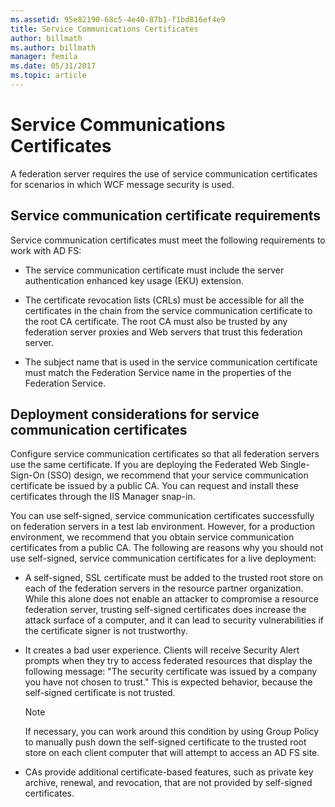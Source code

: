 ```yaml
---
ms.assetid: 95e82190-68c5-4e40-87b1-f1bd816ef4e9
title: Service Communications Certificates
author: billmath
ms.author: billmath
manager: femila
ms.date: 05/31/2017
ms.topic: article
---
```


# Service Communications Certificates

A federation server requires the use of service communication certificates for scenarios in which WCF message security is used.

## Service communication certificate requirements
Service communication certificates must meet the following requirements to work with AD FS:

-   The service communication certificate must include the server authentication enhanced key usage \(EKU\) extension.

-   The certificate revocation lists \(CRLs\) must be accessible for all the certificates in the chain from the service communication certificate to the root CA certificate. The root CA must also be trusted by any federation server proxies and Web servers that trust this federation server.

-   The subject name that is used in the service communication certificate must match the Federation Service name in the properties of the Federation Service.

## Deployment considerations for service communication certificates
Configure service communication certificates so that all federation servers use the same certificate. If you are deploying the Federated Web Single\-Sign\-On \(SSO\) design, we recommend that your service communication certificate be issued by a public CA. You can request and install these certificates through the IIS Manager snap\-in.

You can use self\-signed, service communication certificates successfully on federation servers in a test lab environment. However, for a production environment, we recommend that you obtain service communication certificates from a public CA. The following are reasons why you should not use self\-signed, service communication certificates for a live deployment:

-   A self\-signed, SSL certificate must be added to the trusted root store on each of the federation servers in the resource partner organization. While this alone does not enable an attacker to compromise a resource federation server, trusting self\-signed certificates does increase the attack surface of a computer, and it can lead to security vulnerabilities if the certificate signer is not trustworthy.

-   It creates a bad user experience. Clients will receive Security Alert prompts when they try to access federated resources that display the following message: "The security certificate was issued by a company you have not chosen to trust." This is expected behavior, because the self\-signed certificate is not trusted.

    > [!NOTE]
    > If necessary, you can work around this condition by using Group Policy to manually push down the self\-signed certificate to the trusted root store on each client computer that will attempt to access an AD FS site.

-   CAs provide additional certificate\-based features, such as private key archive, renewal, and revocation, that are not provided by self\-signed certificates.


